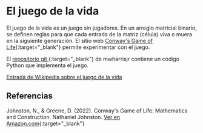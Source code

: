 # El juego de la vida

El juego de la vida es un juego sin jugadores. En un arreglo matricial binario, se definen reglas para que cada entrada de la matriz (célula) viva o muera en la siguiente generación. El sitio web [Conway's Game of Life](https://playgameoflife.com){:target="_blank"} permite experimentar con el juego.

El [repositorio git ](https://github.com/mwharrisjr/Game-of-Life/tree/master){:target="_blank"} de mwharrisjr contiene un código Python que implementa el juego.

[Entrada de Wikipedia sobre el juego de la vida](https://en.wikipedia.org/wiki/Conway%27s_Game_of_Life)

## Referencias
Johnston, N., & Greene, D. (2022). Conway's Game of Life: Mathematics and Construction. Nathaniel Johnston. [Ver en Amazon.com](https://www.amazon.com.mx/Conways-Game-Life-Mathematics-Construction/dp/1794816968){:target="_blank"}

